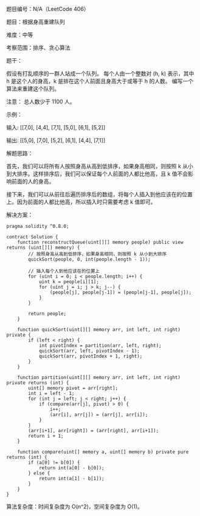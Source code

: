 题目编号：N/A（LeetCode 406）

题目：根据身高重建队列

难度：中等

考察范围：排序、贪心算法

题干：

假设有打乱顺序的一群人站成一个队列。 每个人由一个整数对 (h, k) 表示，其中 h 是这个人的身高，k 是排在这个人前面且身高大于或等于 h 的人数。 编写一个算法来重建这个队列。

注意：
总人数少于 1100 人。

示例：

输入:
[[7,0], [4,4], [7,1], [5,0], [6,1], [5,2]]

输出:
[[5,0], [7,0], [5,2], [6,1], [4,4], [7,1]]

解题思路：

首先，我们可以将所有人按照身高从高到低排序，如果身高相同，则按照 k 从小到大排序。这样排序后，我们可以保证每个人前面的人都比他高，且 k 值不会影响前面的人的身高。

接下来，我们可以从前往后遍历排序后的数组，将每个人插入到他应该在的位置上。因为前面的人都比他高，所以插入时只需要考虑 k 值即可。

解决方案：

```solidity
pragma solidity ^0.8.0;

contract Solution {
    function reconstructQueue(uint[][] memory people) public view returns (uint[][] memory) {
        // 按照身高从高到低排序，如果身高相同，则按照 k 从小到大排序
        quickSort(people, 0, int(people.length - 1));
        
        // 插入每个人到他应该在的位置上
        for (uint i = 0; i < people.length; i++) {
            uint k = people[i][1];
            for (uint j = i; j > k; j--) {
                (people[j], people[j-1]) = (people[j-1], people[j]);
            }
        }
        
        return people;
    }
    
    function quickSort(uint[][] memory arr, int left, int right) private {
        if (left < right) {
            int pivotIndex = partition(arr, left, right);
            quickSort(arr, left, pivotIndex - 1);
            quickSort(arr, pivotIndex + 1, right);
        }
    }
    
    function partition(uint[][] memory arr, int left, int right) private returns (int) {
        uint[] memory pivot = arr[right];
        int i = left - 1;
        for (int j = left; j < right; j++) {
            if (compare(arr[j], pivot) > 0) {
                i++;
                (arr[i], arr[j]) = (arr[j], arr[i]);
            }
        }
        (arr[i+1], arr[right]) = (arr[right], arr[i+1]);
        return i + 1;
    }
    
    function compare(uint[] memory a, uint[] memory b) private pure returns (int) {
        if (a[0] != b[0]) {
            return int(a[0] - b[0]);
        } else {
            return int(a[1] - b[1]);
        }
    }
}
```

算法复杂度：时间复杂度为 O(n^2)，空间复杂度为 O(1)。